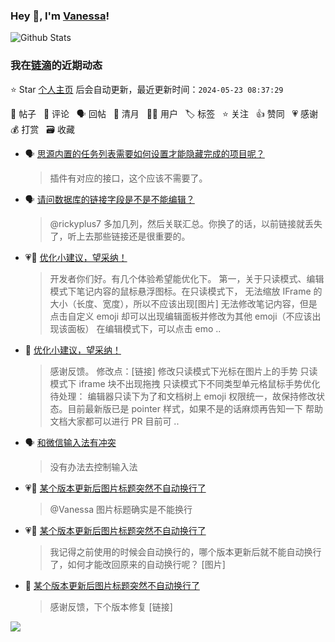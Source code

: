 ### Hey 👋, I'm [Vanessa](http://vanessa.b3log.org/)!

![Github Stats](https://github-readme-stats.vercel.app/api?username=Vanessa219&show_icons=true)

<!--events start -->

### 我在[链滴](https://ld246.com)的近期动态

⭐️ Star [个人主页](https://github.com/Vanessa219/Vanessa219) 后会自动更新，最近更新时间：`2024-05-23 08:37:29`

📝 帖子 &nbsp; 💬 评论 &nbsp; 🗣 回帖 &nbsp; 🌙 清月 &nbsp; 👨‍💻 用户 &nbsp; 🏷️ 标签 &nbsp; ⭐️ 关注 &nbsp; 👍 赞同 &nbsp; 💗 感谢 &nbsp; 💰 打赏 &nbsp; 🗃 收藏

* 🗣 [思源内置的任务列表需要如何设置才能隐藏完成的项目呢？](https://ld246.com/article/1715925779037/comment/1716207765320#comments)

  > 插件有对应的接口，这个应该不需要了。
* 🗣 [请问数据库的链接字段是不是不能编辑？](https://ld246.com/article/1715949478882/comment/1715951221513#comments)

  > @rickyplus7 多加几列，然后关联汇总。你换了的话，以前链接就丢失了，听上去那些链接还是很重要的。
* 💗📝 [优化小建议，望采纳！](https://ld246.com/article/1715069193698)

  > 开发者你们好。有几个体验希望能优化下。 第一，关于只读模式、编辑模式下笔记内容的鼠标悬浮图标。在只读模式下， 无法缩放 IFrame 的大小（长度、宽度），所以不应该出现[图片] 无法修改笔记内容，但是点击自定义 emoji 却可以出现编辑面板并修改为其他 emoji（不应该出现该面板） 在编辑模式下，可以点击 emo ..
* 💬 [优化小建议，望采纳！](https://ld246.com/article/1715069193698/comment/1716086251880#comments)

  > 感谢反馈。 修改点：[链接] 修改只读模式下光标在图片上的手势 只读模式下 iframe 块不出现拖拽 只读模式下不同类型单元格鼠标手势优化 待处理： 编辑器只读下为了和文档树上 emoji 权限统一，故保持修改状态。目前最新版已是 pointer 样式，如果不是的话麻烦再告知一下 帮助文档大家都可以进行 PR 目前可 ..
* 🗣 [和微信输入法有冲突](https://ld246.com/article/1715737174463/comment/1715742225798#comments)

  > 没有办法去控制输入法
* 💗💬 [某个版本更新后图片标题突然不自动换行了](https://ld246.com/article/1715909963595/comment/1715910820471#comments)

  > @Vanessa 图片标题确实是不能换行
* 💗📝 [某个版本更新后图片标题突然不自动换行了](https://ld246.com/article/1715909963595)

  > 我记得之前使用的时候会自动换行的，哪个版本更新后就不能自动换行了，如何才能改回原来的自动换行呢？ [图片]
* 💬 [某个版本更新后图片标题突然不自动换行了](https://ld246.com/article/1715909963595/comment/1716020386044#comments)

  > 感谢反馈，下个版本修复 [链接]


<!--events end -->

<a title="Hits" target="_blank" href="https://github.com/Vanessa219/Vanessa219"><img src="https://hits.b3log.org/Vanessa219/Vanessa219.svg"></a>
